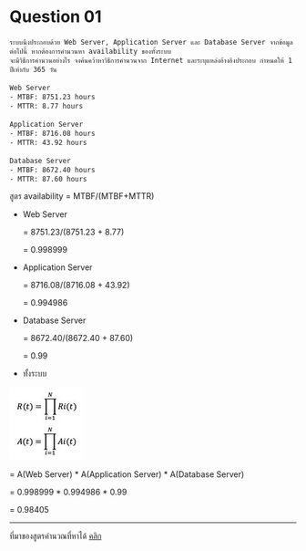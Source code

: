 # Question 01

```
ระบบนึงประกอบด้วย Web Server, Application Server และ Database Server จากข้อมูลต่อไปนี้ หากต้องการคำนวนหา availability ของทั้งระบบ
จะมีวิธีการคำนวนอย่างไร จงค้นคว้าหาวิธีการคำนวนจาก Internet และระบุแหล่งอ้างอิงประกอบ กำหนดให้ 1 ปีเท่ากับ 365 วัน

Web Server
- MTBF: 8751.23 hours
- MTTR: 8.77 hours

Application Server
- MTBF: 8716.08 hours
- MTTR: 43.92 hours

Database Server
- MTBF: 8672.40 hours
- MTTR: 87.60 hours
```
สูตร availability = MTBF/(MTBF+MTTR)

- Web Server

    = 8751.23/(8751.23 + 8.77)
    
    = 0.998999
    
- Application Server

    = 8716.08/(8716.08 + 43.92)
    
    = 0.994986
    
- Database Server

    = 8672.40/(8672.40 + 87.60)
    
    = 0.99
    
- ทั้งระบบ

![availability](https://github.com/TKishioru/KMITL/blob/main/Year2021_2/01076024%20SOFTWARE%20ARCHITECTURE%20AND%20DESIGN/Lab03/Picture/P11.jpg)
    
  = A(Web Server) * A(Application Server) * A(Database Server)
    
  = 0.998999 * 0.994986 * 0.99
    
  = 0.98405

---------------------------------------------------

ที่มาของสูตรคำนวณที่หาได้ [คลิก](https://www.bmc.com/blogs/system-reliability-availability-calculations/)
